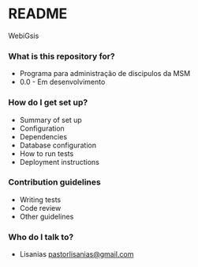 # README #

WebiGsis

### What is this repository for? ###

* Programa para administração de discipulos da MSM
* 0.0 - Em desenvolvimento

### How do I get set up? ###

* Summary of set up
* Configuration
* Dependencies
* Database configuration
* How to run tests
* Deployment instructions

### Contribution guidelines ###

* Writing tests
* Code review
* Other guidelines

### Who do I talk to? ###

* Lisanias pastorlisanias@gmail.com